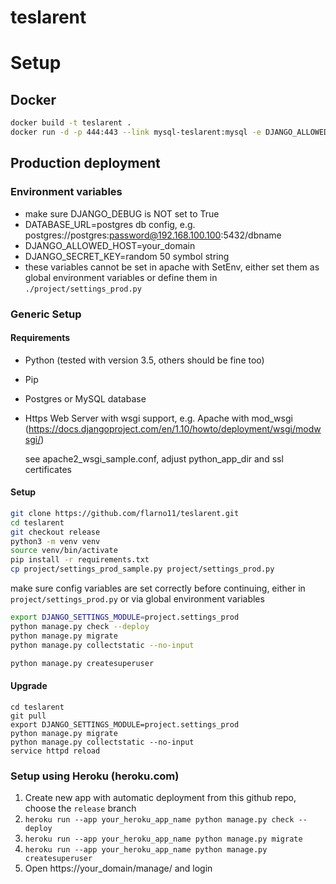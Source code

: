 # teslarent

# Setup

## Docker
```bash
docker build -t teslarent .
docker run -d -p 444:443 --link mysql-teslarent:mysql -e DJANGO_ALLOWED_HOST='*' -e DJANGO_SECRET_KEY=$DJANGO_SECRET_KEY --name teslarent teslarent
```

## Production deployment

### Environment variables
- make sure DJANGO_DEBUG is NOT set to True
- DATABASE_URL=postgres db config, e.g. postgres://postgres:password@192.168.100.100:5432/dbname
- DJANGO_ALLOWED_HOST=your_domain
- DJANGO_SECRET_KEY=random 50 symbol string
- these variables cannot be set in apache with SetEnv, either set them
 as global environment variables or define them in `./project/settings_prod.py`

### Generic Setup

#### Requirements
- Python (tested with version 3.5, others should be fine too)
- Pip
- Postgres or MySQL database
- Https Web Server with wsgi support, e.g. Apache with mod_wsgi (https://docs.djangoproject.com/en/1.10/howto/deployment/wsgi/modwsgi/)

  see apache2_wsgi_sample.conf, adjust python_app_dir and ssl certificates

#### Setup
```bash
git clone https://github.com/flarno11/teslarent.git
cd teslarent
git checkout release
python3 -m venv venv
source venv/bin/activate
pip install -r requirements.txt
cp project/settings_prod_sample.py project/settings_prod.py
```

make sure config variables are set correctly before continuing, either in `project/settings_prod.py` or via global environment variables
```bash
export DJANGO_SETTINGS_MODULE=project.settings_prod
python manage.py check --deploy
python manage.py migrate
python manage.py collectstatic --no-input

python manage.py createsuperuser
```

#### Upgrade
```
cd teslarent
git pull
export DJANGO_SETTINGS_MODULE=project.settings_prod
python manage.py migrate
python manage.py collectstatic --no-input
service httpd reload
```

### Setup using Heroku (heroku.com)
1. Create new app with automatic deployment from this github repo, choose the `release` branch
2. `heroku run --app your_heroku_app_name python manage.py check --deploy`
2. `heroku run --app your_heroku_app_name python manage.py migrate`
3. `heroku run --app your_heroku_app_name python manage.py createsuperuser`
4. Open https://your_domain/manage/ and login


